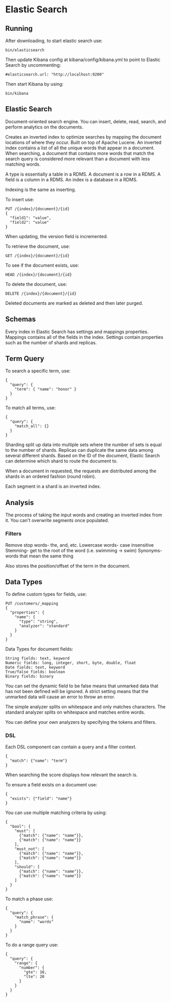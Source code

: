 # Elastic Search

## Running

After downloading, to start elastic search use:

```
bin/elasticsearch
```

Then update Kibana config at kibana/config/kibana.yml to point to Elastic Search by uncommenting:

```
#elasticsearch.url: "http://localhost:9200"
```

Then start Kibana by using:

```
bin/kibana
```

## Elastic Search

Document-oriented search engine. You can insert, delete, read, search, and perform analytics on the documents.

Creates an inverted index to optimize searches by mapping the document locations of where they occur. Built on top of Apache Lucene. An inverted index contains a list of all the unique words that appear in a document. When searching, a document that contains more words that match the search query is considered more relevant than a document with less matching words.

A type is essentially a table in a RDMS.
A document is a row in a RDMS.
A field is a column in a RDMS.
An index is a database in a RDMS.

Indexing is the same as inserting.

To insert use:

```
PUT /{index}/{document}/{id}
{
  "field1": "value",
  "field2": "value"
}
```

When updating, the version field is incremented.

To retrieve the document, use:

```
GET /{index}/{document}/{id}
```

To see if the document exists, use:

```
HEAD /{index}/{document}/{id}
```

To delete the document, use:

```
DELETE /{index}/{document}/{id}
```

Deleted documents are marked as deleted and then later purged.

## Schemas

Every index in Elastic Search has settings and mappings properties. Mappings contains all of the fields in the index.
Settings contain properties such as the number of shards and replicas.

## Term Query

To search a specific term, use:

```
{
  "query": {
    "term": { "name": "honor" }
  }
}
```

To match all terms, use:

```
{
  "query": {
    "match_all": {}
  }
}
```

Sharding split up data into multiple sets where the number of sets is equal to the number of shards. Replicas can duplicate the same data among several different shards.
Based on the ID of the document, Elastic Search can determine which shard to route the document to.

When a document in requested, the requests are distributed among the shards in an ordered fashion (round robin).

Each segment in a shard is an inverted index.

## Analysis

The process of taking the input words and creating an inverted index from it. You can't overwrite segments once populated.

### Filters

Remove stop words- the, and, etc.
Lowercase words- case insensitive
Stemming- get to the root of the word (i.e. swimming -> swim)
Synonyms- words that mean the same thing

Also stores the position/offset of the term in the document.

## Data Types

To define custom types for fields, use:

```
PUT /customers/_mapping
{
  "properties": {
    "name": {
      "type": "string",
      "analyzer": "standard"
    }
  }
}
```

Data Types for document fields:

```
String fields: text, keyword
Numeric fields: long, integer, short, byte, double, float
Date fields: text, keyword
True/false fields: boolean
Binary fields: binary
```

You can set the dynamic field to be false means that unmarked data that has not been defined will be ignored. A strict setting means that the unmarked data will cause an error to throw an error.

The simple analyzer splits on whitespace and only matches characters.
The standard analyzer splits on whitespace and matches entire words.

You can define your own analyzers by specifying the tokens and filters.

### DSL

Each DSL component can contain a query and a filter context.

```
{
  "match": {"name": "term"}
}
```

When searching the score displays how relevant the search is.

To ensure a field exists on a document use:

```
{
  "exists": {"field": "name"}
}
```

You can use multiple matching criteria by using:

```
{
  "bool": {
    "must": [
      {"match": {"name": "name"}},
      {"match": {"name": "name"}}
    ],
    "must_not": [
      {"match": {"name": "name"}},
      {"match": {"name": "name"}}
    ],
    "should": [
      {"match": {"name": "name"}},
      {"match": {"name": "name"}}
    ]
  }
}
```

To match a phase use:

```
{
  "query": {
    "match_phrase": {
      "name": "words"
    }
  }
}
```

To do a range query use:

```
{
  "query": {
    "range": {
      "number": {
        "gte": 10,
        "lte": 20
      }
    }
  }
}
```
